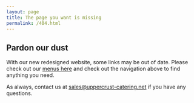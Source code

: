 ```yaml
---
layout: page
title: The page you want is missing
permalink: /404.html
---
```



## Pardon our dust

With our new redesigned website, some links may be out of date. Please check out our [menus here](/menus) and check out the navigation above to find anything you need.

As always, contact us at [sales@uppercrust-catering.net](mailto:sales@uppercrust-catering.net) if you have any questions.

